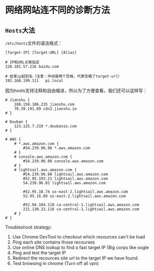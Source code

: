 # 网络网站连不同的诊断方法

## `Hosts`大法
`/etc/hosts`文件的语法格式：
```
[Target-IP] [Target-URL] [Alias]

# IP和URL关联指定
220.181.57.216 baidu.com

# 给某ip起别名（注意：中间是两个空格，代表忽略了target-url）
192.168.199.111   pi.local
```

因为hosts支持注释和自由缩进，所以为了方便查看，我们还可以这样写：
```
# Jianshu {
    180.150.186.235 jianshu.com
    70.39.191.89 cdn2.jianshu.io
# }

# Douban {
    123.125.7.219 *.doubanio.com 
# }

# AWS {
    # *.aws.amazon.com {
        #54.239.96.98 *.aws.amazon.com
    # }
    # console.aws.amazon.com {
        #54.239.96.98 console.aws.amazon.com
    # }
    # lightsail.aws.amazon.com {
        #54.239.96.98 lightsail.aws.amazon.com
        #52.95.193.21 lightsail.aws.amazon.com
        54.239.96.82 lightsail.aws.amazon.com

        #52.95.18.74 us-east-2.lightsail.aws.amazon.com
        52.95.16.89 us-east-2.lightsail.aws.amazon.com

        #52.94.104.110 ca-central-1.lightsail.aws.amazon.com
        221.130.32.116 ca-central-1.lightsail.aws.amazon.com
    # }
# }
```

Troubleshoot strategy:

1. Use Chrome DevTool to checkout which resources can't be load
2. Ping each site contains those recourses
3. Use online DNS lookup to find a fast target IP (Big corps like oogle 
4. Ping and test the target IP
5. Redirect the recources site url to the target IP we have found.
6. Test browsing in chrome (Turn off all vpn)